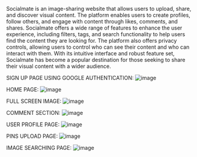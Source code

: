 Socialmate is an image-sharing website that allows users to upload, share, and discover visual content.
The platform enables users to create profiles, follow others, and engage with content through likes, comments, and shares. 
Socialmate offers a wide range of features to enhance the user experience, including filters, tags, and search functionality to help users find the content they are looking for. 
The platform also offers privacy controls, allowing users to control who can see their content and who can interact with them. With its intuitive interface and robust feature set, 
Socialmate has become a popular destination for those seeking to share their visual content with a wider audience.

SIGN UP PAGE USING GOOGLE AUTHENTICATION:
![image](https://user-images.githubusercontent.com/101982906/232023653-455fc7c3-6f92-4941-9fe3-dc478a908771.png)

HOME PAGE:
![image](https://user-images.githubusercontent.com/101982906/232024016-80d802de-3096-4e5f-86ff-1b7e8ffb0fa3.png)

FULL SCREEN IMAGE:
![image](https://user-images.githubusercontent.com/101982906/232024128-776cd3b8-e87c-48b2-9caa-6282018b6605.png)

COMMENT SECTION:
![image](https://user-images.githubusercontent.com/101982906/232024239-8dcaa9f1-dd88-49e6-8852-da21984c607a.png)

USER PROFILE PAGE:
![image](https://user-images.githubusercontent.com/101982906/232024344-5c9ce5b8-1d22-4ed0-92b2-3ac59e906357.png)

PINS UPLOAD PAGE:
![image](https://user-images.githubusercontent.com/101982906/232024452-000d17b1-4ff5-4029-8130-6558d226ff32.png)

IMAGE SEARCHING PAGE:
![image](https://user-images.githubusercontent.com/101982906/232024623-ef05e4a9-5e16-47d9-b3bd-44d04e8964c3.png)

